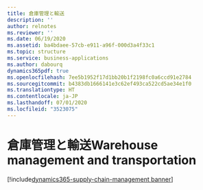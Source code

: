 ```yaml
---
title: 倉庫管理と輸送
description: ''
author: relnotes
ms.reviewer: ''
ms.date: 06/19/2020
ms.assetid: ba4bdaee-57cb-e911-a96f-000d3a4f33c1
ms.topic: structure
ms.service: business-applications
ms.author: dabourq
dynamics365pdf: true
ms.openlocfilehash: 7ee5b1952f17d1bb20b1f2198fc0a6ccd91e2784
ms.sourcegitcommit: b4383db1666141e3c62ef493ca522cd5ae34e1f0
ms.translationtype: HT
ms.contentlocale: ja-JP
ms.lasthandoff: 07/01/2020
ms.locfileid: "3523075"
---
```

# <a name="warehouse-management-and-transportation"></a><span data-ttu-id="8b058-102">倉庫管理と輸送</span><span class="sxs-lookup"><span data-stu-id="8b058-102">Warehouse management and transportation</span></span>

[!include[dynamics365-supply-chain-management banner](../includes/dynamics365-supply-chain-management.md)]

<!--structure start-->

<!--structure end-->



